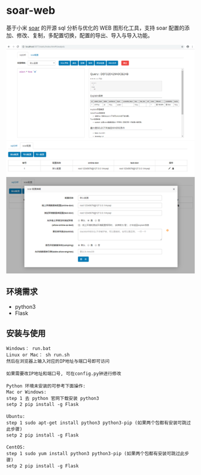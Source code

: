 # soar-web
基于小米 [soar](https://github.com/XiaoMi/soar) 的开源 sql 分析与优化的 WEB 图形化工具，支持 soar 配置的添加、修改、复制，多配置切换，配置的导出、导入与导入功能。

![soar](https://raw.githubusercontent.com/xiyangxixian/soar-web/master/doc/img/example-1.png?v=1)
![soar](https://raw.githubusercontent.com/xiyangxixian/soar-web/master/doc/img/example-2.png?v=1)
![soar](https://raw.githubusercontent.com/xiyangxixian/soar-web/master/doc/img/example-3.png?v=1)

## 环境需求
* python3
* Flask

## 安装与使用
```
Windows： run.bat
Linux or Mac： sh run.sh
然后在浏览器上输入对应的IP地址与端口号即可访问

如果需要改IP地址和端口号, 可在config.py钟进行修改

Python 环境未安装的可参考下面操作:
Mac or Windows:
step 1 去 python 官网下载安装 python3
setp 2 pip install -g Flask

Ubuntu:
step 1 sudo apt-get install python3 python3-pip (如果两个包都有安装可跳过此步骤)
setp 2 pip install -g Flask

CentOS:
step 1 sudo yum install python3 python3-pip (如果两个包都有安装可跳过此步骤)
setp 2 pip install -g Flask
```
